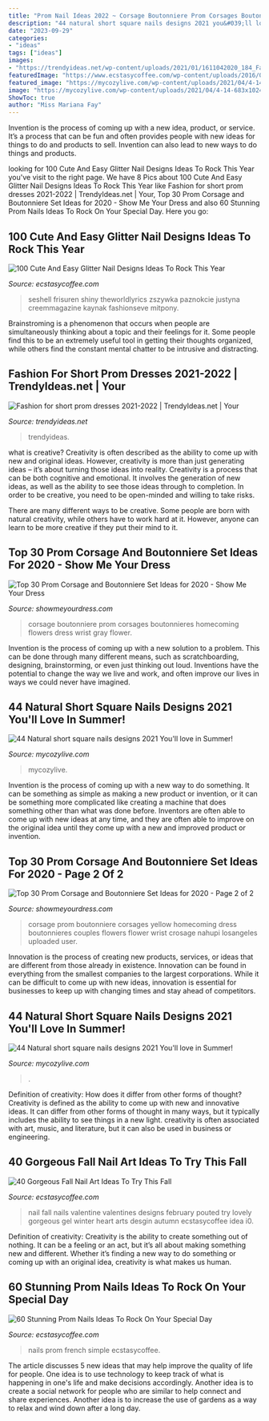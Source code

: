 ```yaml
---
title: "Prom Nail Ideas 2022 ~ Corsage Boutonniere Prom Corsages Boutonnieres Homecoming Flowers Dress Wrist Gray Flower"
description: "44 natural short square nails designs 2021 you&#039;ll love in summer!"
date: "2023-09-29"
categories:
- "ideas"
tags: ["ideas"]
images:
- "https://trendyideas.net/wp-content/uploads/2021/01/1611042020_184_Fashion-for-short-prom-dresses-2021-2022.jpg"
featuredImage: "https://www.ecstasycoffee.com/wp-content/uploads/2016/08/Simple-French-nails.jpg"
featured_image: "https://mycozylive.com/wp-content/uploads/2021/04/4-14-683x1024.jpg"
image: "https://mycozylive.com/wp-content/uploads/2021/04/4-14-683x1024.jpg"
ShowToc: true
author: "Miss Mariana Fay"
---
```



Invention is the process of coming up with a new idea, product, or service. It’s a process that can be fun and often provides people with new ideas for things to do and products to sell. Invention can also lead to new ways to do things and products.

	

		
looking for 100 Cute And Easy Glitter Nail Designs Ideas To Rock This Year you've visit to the right page. We have 8 Pics about 100 Cute And Easy Glitter Nail Designs Ideas To Rock This Year like Fashion for short prom dresses 2021-2022 | TrendyIdeas.net | Your, Top 30 Prom Corsage and Boutonniere Set Ideas for 2020 - Show Me Your Dress and also 60 Stunning Prom Nails Ideas To Rock On Your Special Day. Here you go:
		
    
## 100 Cute And Easy Glitter Nail Designs Ideas To Rock This Year

<img loading=lazy src="https://www.ecstasycoffee.com/wp-content/uploads/2016/08/Blue-Glitter-Nail-Art.jpg" onerror="this.onerror=null;this.src='https://tse3.mm.bing.net/th?id=OIP.K4MXa4wdD_us_uNc8kEn2wHaL6&amp;pid=15.1';" alt="100 Cute And Easy Glitter Nail Designs Ideas To Rock This Year">

_Source: ecstasycoffee.com_

>seshell frisuren shiny theworldlyrics zszywka paznokcie justyna creemmagazine kaynak fashionseve mitpony. 

	

Brainstroming is a phenomenon that occurs when people are simultaneously thinking about a topic and their feelings for it. Some people find this to be an extremely useful tool in getting their thoughts organized, while others find the constant mental chatter to be intrusive and distracting.

    
## Fashion For Short Prom Dresses 2021-2022 | TrendyIdeas.net | Your

<img loading=lazy src="https://trendyideas.net/wp-content/uploads/2021/01/1611042020_184_Fashion-for-short-prom-dresses-2021-2022.jpg" onerror="this.onerror=null;this.src='https://tse1.mm.bing.net/th?id=OIP.BRYRydva72uRdDHTBpJPiQHaKI&amp;pid=15.1';" alt="Fashion for short prom dresses 2021-2022 | TrendyIdeas.net | Your">

_Source: trendyideas.net_

>trendyideas. 

	

what is creative?
Creativity is often described as the ability to come up with new and original ideas. However, creativity is more than just generating ideas – it’s about turning those ideas into reality.
Creativity is a process that can be both cognitive and emotional. It involves the generation of new ideas, as well as the ability to see those ideas through to completion. In order to be creative, you need to be open-minded and willing to take risks.

There are many different ways to be creative. Some people are born with natural creativity, while others have to work hard at it. However, anyone can learn to be more creative if they put their mind to it.

    
## Top 30 Prom Corsage And Boutonniere Set Ideas For 2020 - Show Me Your Dress

<img loading=lazy src="https://www.showmeyourdress.com/wp-content/uploads/2019/11/prom-corsage-and-boutonniere-set-ideas-15.jpg" onerror="this.onerror=null;this.src='https://tse2.mm.bing.net/th?id=OIP.1coskcVu_ZJ1iTIUazOECgHaNK&amp;pid=15.1';" alt="Top 30 Prom Corsage and Boutonniere Set Ideas for 2020 - Show Me Your Dress">

_Source: showmeyourdress.com_

>corsage boutonniere prom corsages boutonnieres homecoming flowers dress wrist gray flower. 

	

Invention is the process of coming up with a new solution to a problem. This can be done through many different means, such as scratchboarding, designing, brainstorming, or even just thinking out loud. Inventions have the potential to change the way we live and work, and often improve our lives in ways we could never have imagined.

    
## 44 Natural Short Square Nails Designs 2021 You&#039;ll Love In Summer!

<img loading=lazy src="https://mycozylive.com/wp-content/uploads/2021/04/4-14-683x1024.jpg" onerror="this.onerror=null;this.src='https://tse1.mm.bing.net/th?id=OIP.IZ6UKRMgyWlOo2yrd6A33gHaLG&amp;pid=15.1';" alt="44 Natural short square nails designs 2021 You&#039;ll love in Summer!">

_Source: mycozylive.com_

>mycozylive. 

	

Invention is the process of coming up with a new way to do something. It can be something as simple as making a new product or invention, or it can be something more complicated like creating a machine that does something other than what was done before. Inventors are often able to come up with new ideas at any time, and they are often able to improve on the original idea until they come up with a new and improved product or invention.

    
## Top 30 Prom Corsage And Boutonniere Set Ideas For 2020 - Page 2 Of 2

<img loading=lazy src="https://www.showmeyourdress.com/wp-content/uploads/2019/11/prom-corsage-and-boutonniere-set-ideas-28.jpg" onerror="this.onerror=null;this.src='https://tse1.mm.bing.net/th?id=OIP.gyUeqObblyeYMjYTqcjnVAHaOk&amp;pid=15.1';" alt="Top 30 Prom Corsage and Boutonniere Set Ideas for 2020 - Page 2 of 2">

_Source: showmeyourdress.com_

>corsage prom boutonniere corsages yellow homecoming dress boutonnieres couples flowers flower wrist crosage nahupi losangeles uploaded user. 

	

Innovation is the process of creating new products, services, or ideas that are different from those already in existence. Innovation can be found in everything from the smallest companies to the largest corporations. While it can be difficult to come up with new ideas, innovation is essential for businesses to keep up with changing times and stay ahead of competitors.

    
## 44 Natural Short Square Nails Designs 2021 You&#039;ll Love In Summer!

<img loading=lazy src="https://mycozylive.com/wp-content/uploads/2021/04/10-14-683x1024.jpg" onerror="this.onerror=null;this.src='https://tse3.mm.bing.net/th?id=OIP.0Y8uUB5zbBgFa7io6cKKBQHaLG&amp;pid=15.1';" alt="44 Natural short square nails designs 2021 You&#039;ll love in Summer!">

_Source: mycozylive.com_

>. 

	

Definition of creativity: How does it differ from other forms of thought?
Creativity is defined as the ability to come up with new and innovative ideas. It can differ from other forms of thought in many ways, but it typically includes the ability to see things in a new light. creativity is often associated with art, music, and literature, but it can also be used in business or engineering.

    
## 40 Gorgeous Fall Nail Art Ideas To Try This Fall

<img loading=lazy src="https://i0.wp.com/www.ecstasycoffee.com/wp-content/uploads/2016/09/Fall-Nail-Art-Idea.jpg?resize=564%2C1001" onerror="this.onerror=null;this.src='https://tse2.mm.bing.net/th?id=OIP.1A-vdxllfIjJuCMLymknwgHaNJ&amp;pid=15.1';" alt="40 Gorgeous Fall Nail Art Ideas To Try This Fall">

_Source: ecstasycoffee.com_

>nail fall nails valentine valentines designs february pouted try lovely gorgeous gel winter heart arts desgin autumn ecstasycoffee idea i0. 

	

Definition of creativity:
Creativity is the ability to create something out of nothing. It can be a feeling or an act, but it’s all about making something new and different. Whether it’s finding a new way to do something or coming up with an original idea, creativity is what makes us human.

    
## 60 Stunning Prom Nails Ideas To Rock On Your Special Day

<img loading=lazy src="https://www.ecstasycoffee.com/wp-content/uploads/2016/08/Simple-French-nails.jpg" onerror="this.onerror=null;this.src='https://tse4.mm.bing.net/th?id=OIP.2nNUJdmXUMb3XvEmTwtDVAHaJ4&amp;pid=15.1';" alt="60 Stunning Prom Nails Ideas To Rock On Your Special Day">

_Source: ecstasycoffee.com_

>nails prom french simple ecstasycoffee. 

	

The article discusses 5 new ideas that may help improve the quality of life for people. One idea is to use technology to keep track of what is happening in one's life and make decisions accordingly. Another idea is to create a social network for people who are similar to help connect and share experiences. Another idea is to increase the use of gardens as a way to relax and wind down after a long day.

